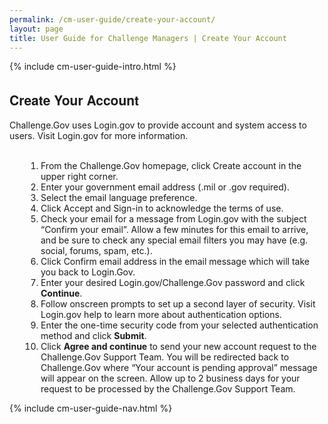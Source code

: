 ```yaml
---
permalink: /cm-user-guide/create-your-account/
layout: page
title: User Guide for Challenge Managers | Create Your Account
---
```

<div class="res-sec">
  <div class="grid-row ">
    <div class="grid-col-12">{% include cm-user-guide-intro.html %}</div>
  </div>
  <div class="grid-row grid-gap usa-typo">
    <div class="grid-col-12 usa-padding-bottom-10 usa-padding-bottom-30 padding-x-0">
      <div class="bg-secondary-lighter text-center">
        <h2 class="margin-bottom-0">Create Your Account</h2>
      </div>
    </div>
  </div>
  <div class="grid-row grid-gap justify-content-between">
    <div class="grid-col-7">
      <div class="usa-prose">
        <p>Challenge.Gov uses Login.gov to provide account and system access to users. Visit Login.gov for more information.</p><br>
        <ol>
          <li class="font-normal"><span>From the Challenge.Gov homepage, click Create account in the upper right corner.</span></li>
          <li class="font-normal"><span>Enter your government email address (.mil or .gov required).</span></li>
          <li class="font-normal"><span>Select the email language preference.</span></li>
          <li class="font-normal"><span>Click Accept and Sign-in to acknowledge the terms of use.</span></li>
          <li class="font-normal"><span>Check your email for a message from Login.gov with the subject “Confirm your email”. Allow a few minutes for this email to arrive, and be sure to check any special email filters you may have (e.g. social, forums, spam, etc.).</span></li>
          <li class="font-normal"><span>Click Confirm email address in the email message which will take you back to Login.Gov.</span></li>
          <li class="font-normal"><span>Enter your desired Login.gov/Challenge.Gov password and click <b>Continue</b>.</span></li>
          <li class="font-normal"><span>Follow onscreen prompts to set up a second layer of security. Visit Login.gov help to learn more about authentication options.</span></li>
          <li class="font-normal"><span>Enter the one-time security code from your selected authentication method and click <b>Submit</b>.</span></li>
          <li class="font-normal"><span>Click <b>Agree and continue</b> to send your new account request to the Challenge.Gov Support Team. You will be redirected back to Challenge.Gov where “Your account is pending approval” message will appear on the screen. Allow up to 2 business days for your request to be processed by the Challenge.Gov Support Team.</span></li>
        </ol>
      </div>
    </div>
    <div class="grid-col-4">
    {% include cm-user-guide-nav.html %} </div>
  </div>
</div>
<style>
  .usa-prose ol{
    padding-left: 50px;
    margin-top: 0;
  }
  .usa-prose ol ul{
    margin-top: 0;
  }
  .usa-prose ul{
    padding-left: 2rem;
    margin-top: 0;
    margin-bottom: 1em;
  }
  .usa-prose ul li{
    max-width: 100%;
    margin-bottom: 0;
  }
  .tablet\:grid-col-10 {
    flex: 0 1 auto;
    width: 100%;
  }
  .grid-container .usa-sidenav {
    margin-left: 0;
    margin-right: 0;
    padding-left: 0;
  }
  .grid-container .usa-sidenav__sublist {
    list-style-type: none;
    padding-left: 0;
    margin: 0;
    font-size: 1rem;
  }
  .usa-typo {
    font-family: Source Sans Pro Web,Helvetica Neue,Helvetica,Roboto,Arial,sans-serif;
  }
  .menu-title {
    text-indent: 1em;
    font-weight: 600;
  }
  .no-underline {
    text-decoration: none !important;
  }
  .child-link {
    text-indent: 2em;
    color: #757575;
    font-weight: 500;
  }
  .usa-sidenav__item a:not(.usa-current):hover {
    background-color: #f1f1f1;
  }

  .usa-sidenav__sublist .usa-sidenav__item a.inactive-link:hover,
  .usa-sidenav__item a.child-link.inactive-link:hover {
    color: #004c8c !important;
    font-weight: 400 !important;
    text-decoration: none !important;
  }

  .usa-sidenav__sublist a:not(.usa-current),
  .usa-sidenav__item a.child-link:not(.usa-current) {
    color: #757575 !important;
  }

  .usa-current {
    color: #205493 !important;
    font-weight: 600 !important;
  }

  .usa-sidenav__item a.child-link:not(.usa-current):hover {
    font-weight: 400 !important;
  }

  .usa-sidenav__item a[href=""]:hover {
    color: #205493 !important;
    font-weight: 400 !important;
  }

  .usa-sidenav__item a.menu-title:hover {
    background-color: transparent !important;
  }
</style>